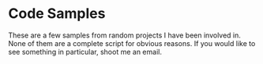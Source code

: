 # Code Samples

These are a few samples from random projects I have been involved in. None of them are a complete script for obvious reasons. If you would like to see something in particular, shoot me an email.
